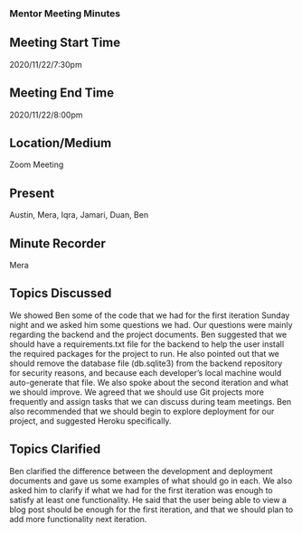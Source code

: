 ### Mentor Meeting Minutes


 ## Meeting Start Time
 
2020/11/22/7:30pm
 
## Meeting End Time
 
2020/11/22/8:00pm
 
## Location/Medium
 
Zoom Meeting
 
## Present
 
Austin, Mera, Iqra, Jamari, Duan, Ben
 
## Minute Recorder

Mera

## Topics Discussed

We showed Ben some of the code that we had for the first iteration Sunday night and we asked him some questions we had. Our questions were mainly regarding the backend and the project documents. Ben suggested that we should have a requirements.txt file for the backend to help the user install the required packages for the project to run. He also pointed out that we should remove the database file (db.sqlite3) from the backend repository for security reasons, and because each developer’s local machine would auto-generate that file. 
We also spoke about the second iteration and what we should improve. We agreed that we should use Git projects more frequently and assign tasks that we can discuss during team meetings. Ben also recommended that we should begin to explore deployment for our project, and suggested Heroku specifically. 


## Topics Clarified

Ben clarified the difference between the development and deployment documents and gave us some examples of what should go in each. We also asked him to clarify if what we had for the first iteration was enough to satisfy at least one functionality. He said that the user being able to view a blog post should be enough for the first iteration, and that we should plan to add more functionality next iteration. 
